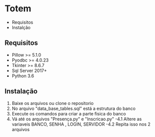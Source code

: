 # Totem
- Requisitos
- Instalção 


## Requisitos

- Pillow >= 5.1.0
- Pyodbc >= 4.0.23
- Tkinter >= 8.6.7
- Sql Server 2017+
- Python 3.6

## Instalação
1. Baixe os arquivos ou clone o repositorio
2. No arquivo "data_base_tables.sql" está a estrutura do banco
3. Execute os comandos para criar a parte fisica do banco
4. Vá até os arquivos "Presença.py" e "Inscricao.py"
-4.1 Altere as variaveis BANCO, SENHA , LOGIN, SERVIDOR
-4.2 Repita isso nos 2 arquivos



